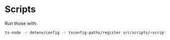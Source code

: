 # Scripts
Run those with:
```bash
ts-node -r dotenv/config -r tsconfig-paths/register src/scripts/<script-name>.ts
```